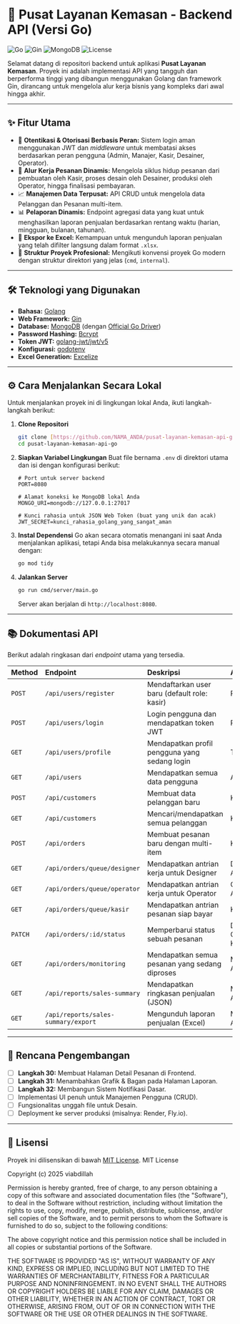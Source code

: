 # 🚀 Pusat Layanan Kemasan - Backend API (Versi Go)

![Go](https://img.shields.io/badge/Go-1.22+-00ADD8?style=for-the-badge&logo=go)
![Gin](https://img.shields.io/badge/Gin-v1.9-007EC6?style=for-the-badge&logo=gin)
![MongoDB](https://img.shields.io/badge/MongoDB-4.4+-47A248?style=for-the-badge&logo=mongodb)
![License](https://img.shields.io/github/license/mashape/apistatus.svg?style=for-the-badge)

Selamat datang di repositori backend untuk aplikasi **Pusat Layanan Kemasan**. Proyek ini adalah implementasi API yang tangguh dan berperforma tinggi yang dibangun menggunakan Golang dan framework Gin, dirancang untuk mengelola alur kerja bisnis yang kompleks dari awal hingga akhir.

---

## ✨ Fitur Utama

-   🔐 **Otentikasi & Otorisasi Berbasis Peran:** Sistem login aman menggunakan JWT dan *middleware* untuk membatasi akses berdasarkan peran pengguna (Admin, Manajer, Kasir, Desainer, Operator).
-   🔄 **Alur Kerja Pesanan Dinamis:** Mengelola siklus hidup pesanan dari pembuatan oleh Kasir, proses desain oleh Desainer, produksi oleh Operator, hingga finalisasi pembayaran.
-   📈 **Manajemen Data Terpusat:** API CRUD untuk mengelola data Pelanggan dan Pesanan multi-item.
-   📊 **Pelaporan Dinamis:** Endpoint agregasi data yang kuat untuk menghasilkan laporan penjualan berdasarkan rentang waktu (harian, mingguan, bulanan, tahunan).
-   📄 **Ekspor ke Excel:** Kemampuan untuk mengunduh laporan penjualan yang telah difilter langsung dalam format `.xlsx`.
-   🏢 **Struktur Proyek Profesional:** Mengikuti konvensi proyek Go modern dengan struktur direktori yang jelas (`cmd`, `internal`).

---

## 🛠️ Teknologi yang Digunakan

-   **Bahasa:** [Golang](https://go.dev/)
-   **Web Framework:** [Gin](https://gin-gonic.com/)
-   **Database:** [MongoDB](https://www.mongodb.com/) (dengan [Official Go Driver](https://github.com/mongodb/mongo-go-driver))
-   **Password Hashing:** [Bcrypt](https://godoc.org/golang.org/x/crypto/bcrypt)
-   **Token JWT:** [golang-jwt/jwt/v5](https://github.com/golang-jwt/jwt)
-   **Konfigurasi:** [godotenv](https://github.com/joho/godotenv)
-   **Excel Generation:** [Excelize](https://github.com/xuri/excelize)

---

## ⚙️ Cara Menjalankan Secara Lokal

Untuk menjalankan proyek ini di lingkungan lokal Anda, ikuti langkah-langkah berikut:

1.  **Clone Repositori**
    ```bash
    git clone [https://github.com/NAMA_ANDA/pusat-layanan-kemasan-api-go.git](https://github.com/NAMA_ANDA/pusat-layanan-kemasan-api-go.git)
    cd pusat-layanan-kemasan-api-go
    ```

2.  **Siapkan Variabel Lingkungan**
    Buat file bernama `.env` di direktori utama dan isi dengan konfigurasi berikut:
    ```.env
    # Port untuk server backend
    PORT=8080

    # Alamat koneksi ke MongoDB lokal Anda
    MONGO_URI=mongodb://127.0.0.1:27017

    # Kunci rahasia untuk JSON Web Token (buat yang unik dan acak)
    JWT_SECRET=kunci_rahasia_golang_yang_sangat_aman
    ```

3.  **Instal Dependensi**
    Go akan secara otomatis menangani ini saat Anda menjalankan aplikasi, tetapi Anda bisa melakukannya secara manual dengan:
    ```bash
    go mod tidy
    ```

4.  **Jalankan Server**
    ```bash
    go run cmd/server/main.go
    ```
    Server akan berjalan di `http://localhost:8080`.

---

## 📚 Dokumentasi API

Berikut adalah ringkasan dari *endpoint* utama yang tersedia.

| Method | Endpoint                      | Deskripsi                                        | Akses               |
| :----- | :---------------------------- | :----------------------------------------------- | :------------------ |
| `POST` | `/api/users/register`         | Mendaftarkan user baru (default role: kasir)     | Publik              |
| `POST` | `/api/users/login`            | Login pengguna dan mendapatkan token JWT           | Publik              |
| `GET`  | `/api/users/profile`          | Mendapatkan profil pengguna yang sedang login      | Terotentikasi       |
| `GET`  | `/api/users`                  | Mendapatkan semua data pengguna                    | Admin               |
| `POST` | `/api/customers`              | Membuat data pelanggan baru                      | Kasir, Admin        |
| `GET`  | `/api/customers`              | Mencari/mendapatkan semua pelanggan              | Kasir, Admin        |
| `POST` | `/api/orders`                 | Membuat pesanan baru dengan multi-item           | Kasir, Admin        |
| `GET`  | `/api/orders/queue/designer`  | Mendapatkan antrian kerja untuk Designer         | Designer, Admin     |
| `GET`  | `/api/orders/queue/operator`  | Mendapatkan antrian kerja untuk Operator         | Operator, Admin     |
| `GET`  | `/api/orders/queue/kasir`     | Mendapatkan antrian pesanan siap bayar           | Kasir, Admin        |
| `PATCH`| `/api/orders/:id/status`      | Memperbarui status sebuah pesanan                | Designer, Operator, Kasir, Admin |
| `GET`  | `/api/orders/monitoring`      | Mendapatkan semua pesanan yang sedang diproses     | Manajer, Admin      |
| `GET`  | `/api/reports/sales-summary`  | Mendapatkan ringkasan penjualan (JSON)           | Manajer, Admin      |
| `GET`  | `/api/reports/sales-summary/export`| Mengunduh laporan penjualan (Excel)        | Manajer, Admin      |

---

## 🚀 Rencana Pengembangan

-   [ ] **Langkah 30:** Membuat Halaman Detail Pesanan di Frontend.
-   [ ] **Langkah 31:** Menambahkan Grafik & Bagan pada Halaman Laporan.
-   [ ] **Langkah 32:** Membangun Sistem Notifikasi Dasar.
-   [ ] Implementasi UI penuh untuk Manajemen Pengguna (CRUD).
-   [ ] Fungsionalitas unggah file untuk Desain.
-   [ ] Deployment ke server produksi (misalnya: Render, Fly.io).

---

## 📄 Lisensi

Proyek ini dilisensikan di bawah [MIT License](https://choosealicense.com/licenses/mit/).
MIT License

Copyright (c) 2025 viabdillah

Permission is hereby granted, free of charge, to any person obtaining a copy
of this software and associated documentation files (the "Software"), to deal
in the Software without restriction, including without limitation the rights
to use, copy, modify, merge, publish, distribute, sublicense, and/or sell
copies of the Software, and to permit persons to whom the Software is
furnished to do so, subject to the following conditions:

The above copyright notice and this permission notice shall be included in all
copies or substantial portions of the Software.

THE SOFTWARE IS PROVIDED "AS IS", WITHOUT WARRANTY OF ANY KIND, EXPRESS OR
IMPLIED, INCLUDING BUT NOT LIMITED TO THE WARRANTIES OF MERCHANTABILITY,
FITNESS FOR A PARTICULAR PURPOSE AND NONINFRINGEMENT. IN NO EVENT SHALL THE
AUTHORS OR COPYRIGHT HOLDERS BE LIABLE FOR ANY CLAIM, DAMAGES OR OTHER
LIABILITY, WHETHER IN AN ACTION OF CONTRACT, TORT OR OTHERWISE, ARISING FROM,
OUT OF OR IN CONNECTION WITH THE SOFTWARE OR THE USE OR OTHER DEALINGS IN THE
SOFTWARE.
